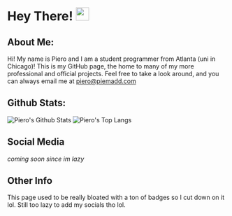 # Hey There! <img src="https://raw.githubusercontent.com/MartinHeinz/MartinHeinz/master/wave.gif" width="30px">

## About Me: 
Hi! My name is Piero and I am a student programmer from Atlanta (uni in Chicago)! This is my GitHub page, the home to many of my more professional and official projects. Feel free to take a look around, and you can always email me at [piero@piemadd.com](mailto:piero@piemadd.com)

## Github Stats:
![Piero's Github Stats](https://github-readme-stats.vercel.app/api?username=piemadd&show_icons=true&theme=dark)
![Piero's Top Langs](https://github-readme-stats.vercel.app/api/top-langs/?username=piemadd&layout=compact&theme=dark)

## Social Media
*coming soon since im lazy*

## Other Info
This page used to be really bloated with a ton of badges so I cut down on it lol. Still too lazy to add my socials tho lol.
